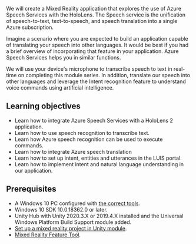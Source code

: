 We will create a Mixed Reality application that explores the use of Azure Speech Services with the HoloLens. The Speech service is the unification of speech-to-text, text-to-speech, and speech translation into a single Azure subscription.

Imagine a scenario where you are expected to build an application capable of translating your speech into other languages. It would be best if you had a brief overview of incorporating that feature in your application. Azure Speech Services helps you in similar functions.

We will use your device's microphone to transcribe speech to text in real-time on completing this module series. In addition, translate our speech into other languages and leverage the Intent recognition feature to understand voice commands using artificial intelligence.

## Learning objectives

* Learn how to integrate Azure Speech Services with a HoloLens 2 application.
* Learn how to use speech recognition to transcribe text.
* Learn how Azure speech recognition can be used to execute commands.
* Learn how to integrate Azure speech translation
* Learn how to set up intent, entities and utterances in the LUIS portal.
* Learn how to implement intent and natural language understanding in our application.

## Prerequisites

* A Windows 10 PC configured with [the correct tools](https://docs.microsoft.com/windows/mixed-reality/develop/install-the-tools).
* Windows 10 SDK 10.0.18362.0 or later.
* Unity Hub with Unity 2020.3.X or 2019.4.X installed and the Universal Windows Platform Build Support module added.
* [Set up a mixed reality project in Unity module](/learn/modules/mixed-reality-toolkit-project-unity).
* [Mixed Reality Feature Tool](https://aka.ms/MRFeatureTool).
